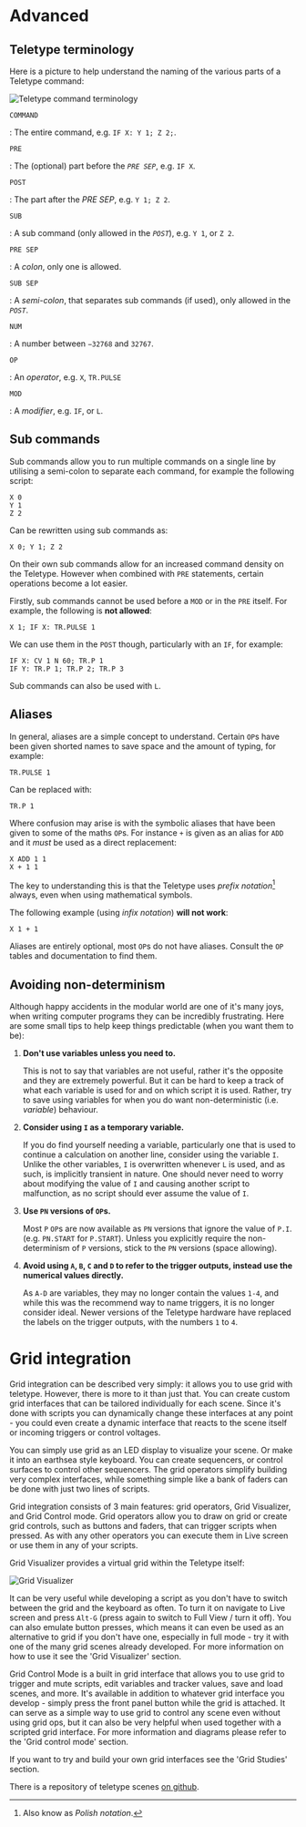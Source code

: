 # Advanced

## Teletype terminology

Here is a picture to help understand the naming of the various parts of a Teletype command:

![Teletype command terminology](img/terminology.jpg)

`COMMAND`

: The entire command, e.g. `IF X: Y 1; Z 2;`.

`PRE`

: The (optional)  part before the _`PRE SEP`_, e.g. `IF X`.

`POST`

: The part after the _PRE SEP_, e.g. `Y 1; Z 2`.

`SUB`

: A sub command (only allowed in the _`POST`_), e.g. `Y 1`, or `Z 2`.

`PRE SEP`

: A _colon_, only one is allowed.

`SUB SEP`

: A _semi-colon_, that separates sub commands (if used), only allowed in the _`POST`_.

`NUM`

: A number between `−32768` and `32767`.

`OP`

: An _operator_, e.g. `X`, `TR.PULSE`

`MOD`

: A _modifier_, e.g. `IF`, or `L`.

## Sub commands

Sub commands allow you to run multiple commands on a single line by utilising a semi-colon to separate each command, for example the following script:

```
X 0
Y 1
Z 2
```

Can be rewritten using sub commands as:

```
X 0; Y 1; Z 2
```

On their own sub commands allow for an increased command density on the Teletype. However when combined with `PRE` statements, certain operations become a lot easier.

Firstly, sub commands cannot be used before a `MOD` or in the `PRE` itself. For example, the following is **not allowed**:

```
X 1; IF X: TR.PULSE 1
```

We can use them in the `POST` though, particularly with an `IF`, for example:

```
IF X: CV 1 N 60; TR.P 1
IF Y: TR.P 1; TR.P 2; TR.P 3
```

Sub commands can also be used with `L`.

## Aliases

In general, aliases are a simple concept to understand. Certain `OP`s have been given shorted names to save space and the amount of typing, for example:

```
TR.PULSE 1
```

Can be replaced with:

```
TR.P 1
```

Where confusion may arise is with the symbolic aliases that have been given to some of the maths `OP`s. For instance `+` is given as an alias for `ADD` and it _must_ be used as a direct replacement:

```
X ADD 1 1
X + 1 1
```

The key to understanding this is that the Teletype uses _prefix notation_[^polish] always, even when using mathematical symbols.

[^polish]: Also know as _Polish notation_.

The following example (using _infix notation_) **will not work**:

```
X 1 + 1
```

Aliases are entirely optional, most `OP`s do not have aliases. Consult the `OP` tables and documentation to find them.

## Avoiding non-determinism

Although happy accidents in the modular world are one of it's many joys, when writing computer programs they can be incredibly frustrating. Here are some small tips to help keep things predictable (when you want them to be):

  1. **Don't use variables unless you need to.**
  
     This is not to say that variables are not useful, rather it's the opposite and they are extremely powerful. But it can be hard to keep a track of what each variable is used for and on which script it is used. Rather, try to save using variables for when you do want non-deterministic (i.e. _variable_) behaviour.
     
  2. **Consider using `I` as a temporary variable.**
  
     If you do find yourself needing a variable, particularly one that is used to continue a calculation on another line, consider using the variable `I`. Unlike the other variables, `I` is overwritten whenever `L` is used, and as such, is implicitly transient in nature. One should never need to worry about modifying the value of `I` and causing another script to malfunction, as no script should ever assume the value of `I`.
     
  3. **Use `PN` versions of `OP`s.**
  
     Most `P` `OP`s are now available as `PN` versions that ignore the value of `P.I`. (e.g. `PN.START` for `P.START`). Unless you explicitly require the non-determinism of `P` versions, stick to the `PN` versions (space allowing).
  
  4. **Avoid using `A`, `B`, `C` and `D` to refer to the trigger outputs, instead use the numerical values directly.**
   
     As `A-D` are variables, they may no longer contain the values `1-4`, and while this was the recommend way to name triggers, it is no longer consider ideal. Newer versions of the Teletype hardware have replaced the labels on the trigger outputs, with the numbers `1` to `4`.

# Grid integration

Grid integration can be described very simply: it allows you to use grid with
teletype. However, there is more to it than just that. You can create custom
grid interfaces that can be tailored individually for each scene. Since it's
done with scripts you can dynamically change these interfaces at any point -
you could even create a dynamic interface that reacts to the scene itself or
incoming triggers or control voltages.

You can simply use grid as an LED display to visualize your scene. Or make it
into an earthsea style keyboard. You can create sequencers, or control surfaces
to control other sequencers. The grid operators simplify building very complex
interfaces, while something simple like a bank of faders can be done with just
two lines of scripts.

Grid integration consists of 3 main features: grid operators, Grid Visualizer,
and Grid Control mode. Grid operators allow you to draw on grid or create grid
controls, such as buttons and faders, that can trigger scripts when pressed. 
As with any other operators you can execute them in Live screen or use them in
any of your scripts.

Grid Visualizer provides a virtual grid within the Teletype itself:

![Grid Visualizer](img/gridvisualizer.jpg)

It can be very useful while developing a script as you don't have to switch
between the grid and the keyboard as often. To turn it on navigate to Live
screen and press `Alt-G` (press again to switch to Full View / turn it off).
You can also emulate button presses, which means it can even be used as an 
alternative to grid if you don't have one, especially in full mode - try it
with one of the many grid scenes already developed. For more information on
how to use it see the 'Grid Visualizer' section.

Grid Control Mode is a built in grid interface that allows you to use grid to
trigger and mute scripts, edit variables and tracker values, save and load
scenes, and more. It's available in addition to whatever grid interface you
develop - simply press the front panel button while the grid is attached. It can
serve as a simple way to use grid to control any scene even without using grid
ops, but it can also be very helpful when used together with a scripted grid
interface. For more information and diagrams please refer to 
the 'Grid control mode' section.

If you want to try and build your own grid interfaces see the 'Grid Studies'
section.

There is a repository of teletype scenes [on github](https://github.com/scanner-darkly/teletype/wiki/CODE-EXCHANGE).
